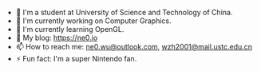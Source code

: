 <!--
**ne0-wu/ne0-wu** is a ✨ _special_ ✨ repository because its `README.md` (this file) appears on your GitHub profile.
-->

- 📖 I'm a student at University of Science and Technology of China.
- 🔭 I'm currently working on Computer Graphics.
- 🌱 I'm currently learning OpenGL.
- 📖 My blog: https://ne0.io
- 📫 How to reach me: ne0.wu@outlook.com, wzh2001@mail.ustc.edu.cn
- ⚡ Fun fact: I'm a super Nintendo fan.
